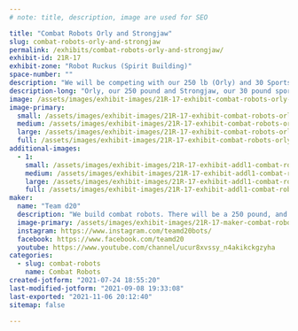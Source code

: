 ```yaml
---
# note: title, description, image are used for SEO

title: "Combat Robots Orly and Strongjaw"
slug: combat-robots-orly-and-strongjaw
permalink: /exhibits/combat-robots-orly-and-strongjaw/
exhibit-id: 21R-17
exhibit-zone: "Robot Ruckus (Spirit Building)"
space-number: ""
description: "We will be competing with our 250 lb (Orly) and 30 Sportsman (Strongjaw) bots at Robot Ruckus. "
description-long: "Orly, our 250 pound and Strongjaw, our 30 pound sportsman combat robots will be competing this year in Robot Ruckus. Orly is a turtle whose shell raises and lowers to hug its opponents. Strongjaw is a traditional wedge bot that will be slightly elongated. This will also be our first time at Robot Ruckus. "
image: /assets/images/exhibit-images/21R-17-exhibit-combat-robots-orly-and-strongjaw-20210724-174802-large.jpg
image-primary: 
  small: /assets/images/exhibit-images/21R-17-exhibit-combat-robots-orly-and-strongjaw-20210724-174802-small.jpg
  medium: /assets/images/exhibit-images/21R-17-exhibit-combat-robots-orly-and-strongjaw-20210724-174802-medium.jpg
  large: /assets/images/exhibit-images/21R-17-exhibit-combat-robots-orly-and-strongjaw-20210724-174802-large.jpg
  full: /assets/images/exhibit-images/21R-17-exhibit-combat-robots-orly-and-strongjaw-20210724-174802-full.jpg
additional-images: 
  - 1:
    small: /assets/images/exhibit-images/21R-17-exhibit-addl1-combat-robots-orly-and-strongjaw-44-teamd20-logo-white-345-small.png
    medium: /assets/images/exhibit-images/21R-17-exhibit-addl1-combat-robots-orly-and-strongjaw-44-teamd20-logo-white-345-medium.png
    large: /assets/images/exhibit-images/21R-17-exhibit-addl1-combat-robots-orly-and-strongjaw-44-teamd20-logo-white-345-large.png
    full: /assets/images/exhibit-images/21R-17-exhibit-addl1-combat-robots-orly-and-strongjaw-44-teamd20-logo-white-345-full.png
maker: 
  name: "Team d20"
  description: "We build combat robots. There will be a 250 pound, and 30 pound sportsman class bots at this event. "
  image-primary: /assets/images/exhibit-images/21R-17-maker-combat-robots-orly-and-strongjaw-teamd20-logo-white-medium.png
  instagram: https://www.instagram.com/teamd20bots/
  facebook: https://www.facebook.com/teamd20
  youtube: https://www.youtube.com/channel/ucur8xvssy_n4akikckgzyha
categories: 
  - slug: combat-robots
    name: Combat Robots
created-jotform: "2021-07-24 18:55:20"
last-modified-jotform: "2021-09-08 19:33:08"
last-exported: "2021-11-06 20:12:40"
sitemap: false

---
```

